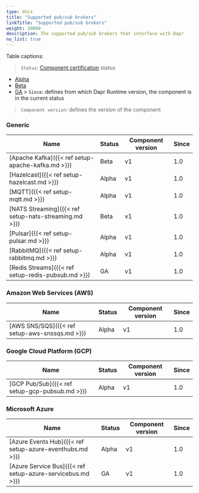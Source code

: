 ```yaml
---
type: docs
title: "Supported pub/sub brokers"
linkTitle: "Supported pub/sub brokers"
weight: 30000
description: The supported pub/sub brokers that interface with Dapr
no_list: true
---
```


Table captions:

> `Status`: [Component certification]({{X31X}}) status
  - [Alpha]({{X20X}})
  - [Beta]({{X22X}})
  - [GA]({{X24X}}) > `Since`: defines from which Dapr Runtime version, the component is in the current status

> `Component version`: defines the version of the component
### Generic

| Name                                                  | Status | Component version | Since |
| ----------------------------------------------------- | ------ | ----------------- | ----- |
| [Apache Kafka]({{< ref setup-apache-kafka.md >}})     | Beta   | v1                | 1.0   |
| [Hazelcast]({{< ref setup-hazelcast.md >}})           | Alpha  | v1                | 1.0   |
| [MQTT]({{< ref setup-mqtt.md >}})                     | Alpha  | v1                | 1.0   |
| [NATS Streaming]({{< ref setup-nats-streaming.md >}}) | Beta   | v1                | 1.0   |
| [Pulsar]({{< ref setup-pulsar.md >}})                 | Alpha  | v1                | 1.0   |
| [RabbitMQ]({{< ref setup-rabbitmq.md >}})             | Alpha  | v1                | 1.0   |
| [Redis Streams]({{< ref setup-redis-pubsub.md >}})    | GA     | v1                | 1.0   |

### Amazon Web Services (AWS)

| Name                                           | Status | Component version | Since |
| ---------------------------------------------- | ------ | ----------------- | ----- |
| [AWS SNS/SQS]({{< ref setup-aws-snssqs.md >}}) | Alpha  | v1                | 1.0   |

### Google Cloud Platform (GCP)

| Name                                           | Status | Component version | Since |
| ---------------------------------------------- | ------ | ----------------- | ----- |
| [GCP Pub/Sub]({{< ref setup-gcp-pubsub.md >}}) | Alpha  | v1                | 1.0   |

### Microsoft Azure

| Name                                                       | Status | Component version | Since |
| ---------------------------------------------------------- | ------ | ----------------- | ----- |
| [Azure Events Hub]({{< ref setup-azure-eventhubs.md >}})   | Alpha  | v1                | 1.0   |
| [Azure Service Bus]({{< ref setup-azure-servicebus.md >}}) | GA     | v1                | 1.0   |
